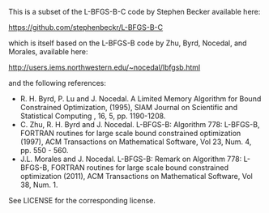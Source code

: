This is a subset of the L-BFGS-B-C code by Stephen Becker available here:

https://github.com/stephenbeckr/L-BFGS-B-C

which is itself based on the L-BFGS-B code by Zhu, Byrd, Nocedal, and Morales,
available here:

http://users.iems.northwestern.edu/~nocedal/lbfgsb.html

and the following references:

* R. H. Byrd, P. Lu and J. Nocedal. A Limited Memory Algorithm for Bound Constrained Optimization, (1995), SIAM Journal on Scientific and Statistical Computing , 16, 5, pp. 1190-1208.
* C. Zhu, R. H. Byrd and J. Nocedal. L-BFGS-B: Algorithm 778: L-BFGS-B, FORTRAN routines for large scale bound constrained optimization (1997), ACM Transactions on Mathematical Software, Vol 23, Num. 4, pp. 550 - 560.
* J.L. Morales and J. Nocedal. L-BFGS-B: Remark on Algorithm 778: L-BFGS-B, FORTRAN routines for large scale bound constrained optimization (2011), ACM Transactions on Mathematical Software, Vol 38, Num. 1.

See LICENSE for the corresponding license.
